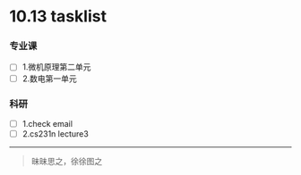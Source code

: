 # 10.13 tasklist

### 专业课

* [ ] 1.微机原理第二单元
* [ ] 2.数电第一单元

### 科研

* [ ] 1.check email
* [ ] 2.cs231n lecture3

---

> 昧昧思之，徐徐图之
